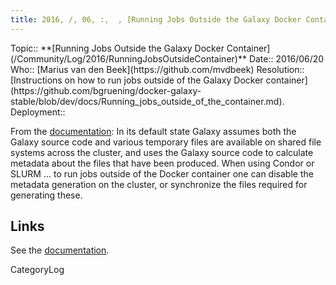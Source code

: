 ```yaml
---
title: 2016, /, 06, :,  , [Running Jobs Outside the Galaxy Docker Container](https://github.com/bgruening/docker-galaxy-stable/blob/dev/docs/Running_jobs_outside_of_the_container.md)
---
```





<div class='logbox'>
 Topic:: **[Running Jobs Outside the Galaxy Docker Container](/Community/Log/2016/RunningJobsOutsideContainer)**
 Date:: 2016/06/20
 Who:: [Marius van den Beek](https://github.com/mvdbeek)
 Resolution:: [Instructions on how to run jobs outside of the Galaxy Docker container](https://github.com/bgruening/docker-galaxy-stable/blob/dev/docs/Running_jobs_outside_of_the_container.md).
 Deployment:: 
</div>

From the [documentation](https://github.com/bgruening/docker-galaxy-stable/blob/dev/docs/Running_jobs_outside_of_the_container.md):
 In its default state Galaxy assumes both the Galaxy source code and various temporary files are available on shared file systems across the cluster, and uses the Galaxy source code to calculate metadata about the files that have been produced. When using Condor or SLURM ... to run jobs outside of the Docker container one can disable the metadata generation on the cluster, or synchronize the files required for generating these.

## Links

See the [documentation](https://github.com/bgruening/docker-galaxy-stable/blob/dev/docs/Running_jobs_outside_of_the_container.md).


CategoryLog
